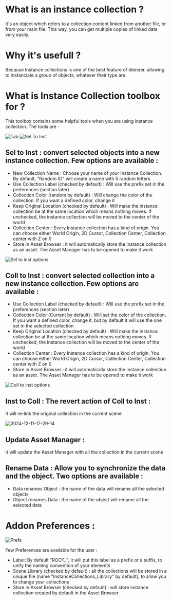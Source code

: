# What is an instance collection ?
It's an object which refers to a collection content linked from another file, or from your main file.
This way, you can get multiple copies of linked data very easily.

# Why it's usefull ?
Because Instance collections is one of the best feature of blender, allowing to instanciate a group of objects, whatever their type are.

# What is Instance Collection toolbox for ? 
This toolbox contains some helpful tools when you are using instance collection. The tools are : 

![Tab](https://github.com/user-attachments/assets/a3bfc691-3301-4a91-929b-2e1872b633da) ![Sel To Inst](https://github.com/user-attachments/assets/637a9c24-ca54-46d7-9823-a7b39ff1ef9b)

## Sel to Inst :  convert selected objects into a new instance collection. Few options are available :
  - New Collection Name : Choose your name of your Instance Collection. By default, "Random ID" will create a name with 5 random letters
  - Use Collection Label (checked by default) : Will use the prefix set in the preferences (section later)
  - Collection Color (random by default) : Will change the color of the collection. If you want a defined color, change it
  - Keep Original Location (checked by default) : Will make the instance collection be at the same location which means nothing moves. If unchecked, the instance collection will be moved to the center of the world
  - Collection Center : Every Instance collection has a kind of origin. You can choose either World Origin, 2D Cursor, Collection Center, Collection center with Z on 0
  - Store in Asset Browser : it will automatically store the instance collection as an asset. The Asset Manager has to be opened to make it work 

![Sel to inst options](https://github.com/user-attachments/assets/eb61fd5e-965a-44f6-bdbb-840180dc4daa)

## Coll to Inst : convert selected collection into a new instance collection. Few options are available :
 - Use Collection Label (checked by default) : Will use the prefix set in the preferences (section later)
 - Collection Color (Current by default) : Will set the color of the collection. If you want a defined color, change it, but by default it will use the one set in the selected collection
 - Keep Original Location (checked by default) : Will make the instance collection be at the same location which means nothing moves. If unchecked, the instance collection will be moved to the center of the world
 - Collection Center : Every Instance collection has a kind of origin. You can choose either World Origin, 2D Cursor, Collection Center, Collection center with Z on 0
 - Store in Asset Browser : it will automatically store the instance collection as an asset. The Asset Manager has to be opened to make it work

![Coll to inst options](https://github.com/user-attachments/assets/916ecde5-af1f-4f7e-95fa-64608ceddd72)

## Inst to Coll : The revert action of Coll to Inst :
  It will re-link the original collection in the current scene

![2024-12-11-17-29-14](https://github.com/user-attachments/assets/d9392240-9e0a-44f3-9f28-80a4fdbeea9e)

## Update Asset Manager :  
  It will update the Asset Manager with all the collection in the current scene

## Rename Data : Allow you to synchronize the data and the object. Two options are available :
  - Data renames Object : the name of the data will rename all the selected objects
  - Object renames Data : the name of the object will rename all the selected data

# Addon Preferences :
![Prefs](https://github.com/user-attachments/assets/5a45e29a-42aa-4866-a523-dda9120c9826)

Few Preferences are available for the user :
  - Label: By default "ROOT_", it will put this label as a prefix or a suffix, to unify the naming convention of your elements
  - Scene Library (checked by default) : all the collections will be stored in a unique file (name "InstanceCollections_Library" by default), to allow you to change your collections
  - Store in Asset Browser (checked by default) : will store instance collection created by default in the Asset Browser





